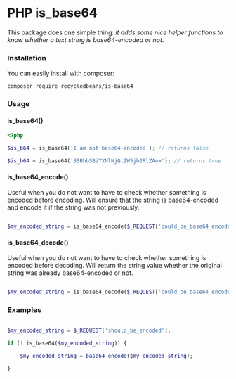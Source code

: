 # PHP is_base64

This package does one simple thing: _it adds some nice helper functions to know whether a text string is base64-encoded or not_.

### Installation

You can easily install with composer:

`composer require recycledbeans/is-base64`


### Usage

#### is_base64()

```php
<?php 

$is_b64 = is_base64('I am not base64-encoded'); // returns false

$is_b64 = is_base64('SSBhbSBiYXNlNjQtZW5jb2RlZAo='); // returns true

```

#### is_base64_encode()

Useful when you do not want to have to check whether something is encoded before encoding. Will ensure that the string is base64-encoded and encode it if the string was not previously.

```php

$my_encoded_string = is_base64_encode($_REQUEST['could_be_base64_encoded_or_not']); // returns base64-encoded string

```

#### is_base64_decode()

Useful when you do not want to have to check whether something is encoded before decoding. Will return the string value whether the original string was already base64-encoded or not.

```php

$my_encoded_string = is_base64_decode($_REQUEST['could_be_base64_encoded_or_not']); // returns decoded string

```


### Examples

```php

$my_encoded_string = $_REQUEST['should_be_encoded'];

if (! is_base64($my_encoded_string)) {

    $my_encoded_string = base64_encode($my_encoded_string);

}

```
